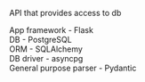 API that provides access to db

App framework - Flask  
DB - PostgreSQL  
ORM - SQLAlchemy  
DB driver - asyncpg  
General purpose parser - Pydantic  
